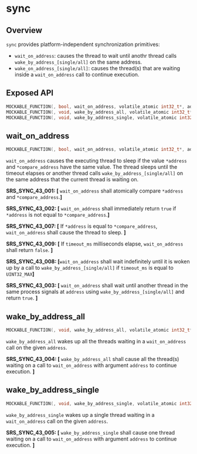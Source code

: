 # sync

## Overview

`sync` provides platform-independent synchronization primitives:

- `wait_on_address`: causes the thread to wait until anothr thread calls `wake_by_address_[single/all]` on the same address.
- `wake_on_address_[single/all]`: causes the thread(s) that are waiting inside a `wait_on_address` call to continue execution.

## Exposed API

```c
MOCKABLE_FUNCTION(, bool, wait_on_address, volatile_atomic int32_t*, address, int32_t*, compare_address, uint32_t, timeout_ms);
MOCKABLE_FUNCTION(, void, wake_by_address_all, volatile_atomic int32_t*, address);
MOCKABLE_FUNCTION(, void, wake_by_address_single, volatile_atomic int32_t*, address);
```

## wait_on_address

```c
MOCKABLE_FUNCTION(, bool, wait_on_address, volatile_atomic int32_t*, address, int32_t*, compare_address, uint32_t, timeout_ms)
```
`wait_on_address` causes the executing thread to sleep if the value `*address` and `*compare_address` have the same value. The thread sleeps until the timeout elapses or another thread calls `wake_by_address_[single/all]` on the same address that the current thread is waiting on.

**SRS_SYNC_43_001: [** `wait_on_address` shall atomically compare `*address` and `*compare_address`.**]**

**SRS_SYNC_43_002: [** `wait_on_address` shall immediately return `true` if `*address` is not equal to `*compare_address`.**]**

**SRS_SYNC_43_007: [** If `*address` is equal to `*compare_address`, `wait_on_address` shall cause the thread to sleep. **]**

**SRS_SYNC_43_009: [** If `timeout_ms` milliseconds elapse, `wait_on_address` shall return `false`. **]**

**SRS_SYNC_43_008: [**`wait_on_address` shall wait indefinitely until it is woken up by a call to `wake_by_address_[single/all]` if `timeout_ms` is equal to `UINT32_MAX`**]**

**SRS_SYNC_43_003: [** `wait_on_address` shall wait until another thread in the same process signals at `address` using `wake_by_address_[single/all]` and return `true`. **]**

## wake_by_address_all

```c
MOCKABLE_FUNCTION(, void, wake_by_address_all, volatile_atomic int32_t*, address)
```
`wake_by_address_all` wakes up all the threads waiting in a `wait_on_address` call on the given `address`.

**SRS_SYNC_43_004: [** `wake_by_address_all` shall cause all the thread(s) waiting on a call to `wait_on_address` with argument `address` to continue execution. **]**

## wake_by_address_single

```c
MOCKABLE_FUNCTION(, void, wake_by_address_single, volatile_atomic int32_t*, address)
```
`wake_by_address_single` wakes up a single thread waiting in a `wait_on_address` call on the given `address`.

**SRS_SYNC_43_005: [** `wake_by_address_single` shall cause one thread waiting on a call to `wait_on_address` with argument `address` to continue execution. **]**